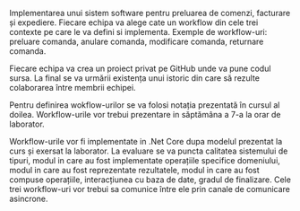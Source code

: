 Implementarea unui sistem software pentru preluarea de comenzi, facturare și expediere. Fiecare echipa va alege cate un workflow din cele trei contexte pe care le va defini si implementa. Exemple de workflow-uri: preluare comanda, anulare comanda, modificare comanda, returnare comanda.

Fiecare echipa va crea un proiect privat pe GitHub unde va pune codul sursa. La final se va urmării existența unui istoric din care să rezulte colaborarea între membrii echipei.

Pentru definirea wokflow-urilor se va folosi notația prezentată în cursul al doilea. Workflow-urile vor trebui prezentare in săptămâna a 7-a la orar de laborator.

Workflow-urile vor fi implementate in .Net Core dupa modelul prezentat la curs și exersat la laborator. La evaluare se va puncta calitatea sistemului de tipuri, modul in care au fost implementate operațiile specifice domeniului, modul in care au fost reprezentate rezultatele, modul in care au fost compuse operațiile, interacțiunea cu baza de date, gradul de finalizare. Cele trei workflow-uri vor trebui sa comunice între ele prin canale de comunicare asincrone.
